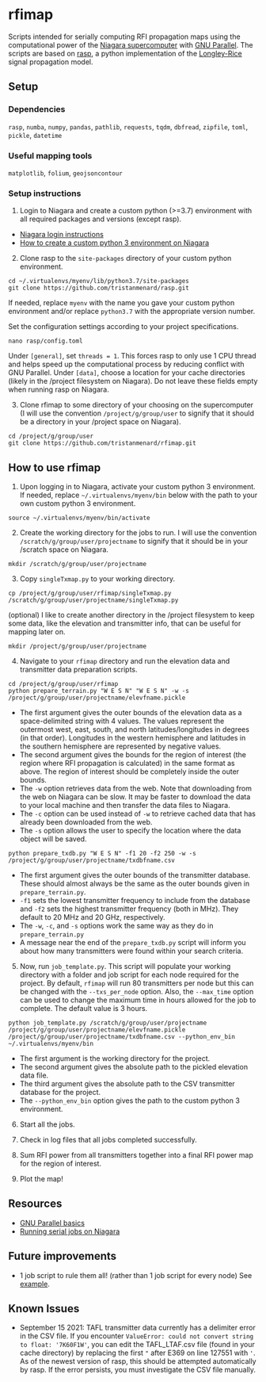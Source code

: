 # rfimap
Scripts intended for serially computing RFI propagation maps using the computational power of the [Niagara supercomputer](https://docs.scinet.utoronto.ca/index.php/Niagara_Quickstart) with [GNU Parallel](https://www.gnu.org/software/parallel/). The scripts are based on [rasp](https://github.com/tristanmenard/rasp), a python implementation of the [Longley-Rice](https://www.its.bldrdoc.gov/research-topics/radio-propagation-software/itm/itm.aspx) signal propagation model.

## Setup
### Dependencies
`rasp`, `numba`, `numpy`, `pandas`, `pathlib`, `requests`, `tqdm`, `dbfread`, `zipfile`, `toml`, `pickle`, `datetime`

### Useful mapping tools
`matplotlib`, `folium`, `geojsoncontour`

### Setup instructions
1. Login to Niagara and create a custom python (>=3.7) environment with all required packages and versions (except rasp).
  * [Niagara login instructions](https://docs.scinet.utoronto.ca/index.php/Niagara_Quickstart#Getting_started_on_Niagara)
  * [How to create a custom python 3 environment on Niagara](https://docs.scinet.utoronto.ca/index.php/Installing_your_own_Python_Modules#Using_Virtualenv_in_Regular_Python)
2. Clone rasp to the `site-packages` directory of your custom python environment.
  ```
  cd ~/.virtualenvs/myenv/lib/python3.7/site-packages
  git clone https://github.com/tristanmenard/rasp.git
  ```
  If needed, replace `myenv` with the name you gave your custom python environment and/or replace `python3.7` with the appropriate version number.

  Set the configuration settings according to your project specifications.
  ```
  nano rasp/config.toml
  ```
  Under `[general]`, set `threads = 1`. This forces rasp to only use 1 CPU thread and helps speed up the computational process by reducing conflict with GNU Parallel. Under `[data]`, choose a location for your cache directories (likely in the /project filesystem on Niagara). Do not leave these fields empty when running rasp on Niagara.

3. Clone rfimap to some directory of your choosing on the supercomputer (I will use the convention `/project/g/group/user` to signify that it should be a directory in your /project space on Niagara).
  ```
  cd /project/g/group/user
  git clone https://github.com/tristanmenard/rfimap.git
  ```

## How to use rfimap
1. Upon logging in to Niagara, activate your custom python 3 environment. If needed, replace `~/.virtualenvs/myenv/bin` below with the path to your own custom python 3 environment.
  ```
  source ~/.virtualenvs/myenv/bin/activate
  ```

2. Create the working directory for the jobs to run. I will use the convention `/scratch/g/group/user/projectname` to signify that it should be in your /scratch space on Niagara.
  ```
  mkdir /scratch/g/group/user/projectname
```

3. Copy `singleTxmap.py` to your working directory.
  ```
  cp /project/g/group/user/rfimap/singleTxmap.py /scratch/g/group/user/projectname/singleTxmap.py
  ```

(optional) I like to create another directory in the /project filesystem to keep some data, like the elevation and transmitter info, that can be useful for mapping later on.
  ```
  mkdir /project/g/group/user/projectname
  ```

4. Navigate to your `rfimap` directory and run the elevation data and transmitter data preparation scripts.
  ```
  cd /project/g/group/user/rfimap
  python prepare_terrain.py "W E S N" "W E S N" -w -s /project/g/group/user/projectname/elevfname.pickle
  ```
  * The first argument gives the outer bounds of the elevation data as a space-delimited string with 4 values. The values represent the outermost west, east, south, and north latitudes/longitudes in degrees (in that order). Longitudes in the western hemisphere and latitudes in the southern hemisphere are represented by negative values.
  * The second argument gives the bounds for the region of interest (the region where RFI propagation is calculated) in the same format as above. The region of interest should be completely inside the outer bounds.
  * The `-w` option retrieves data from the web. Note that downloading from the web on Niagara can be slow. It may be faster to download the data to your local machine and then transfer the data files to Niagara.
  * The `-c` option can be used instead of `-w` to retrieve cached data that has already been downloaded from the web.
  * The `-s` option allows the user to specify the location where the data object will be saved.

  ```
  python prepare_txdb.py "W E S N" -f1 20 -f2 250 -w -s /project/g/group/user/projectname/txdbfname.csv
  ```
  * The first argument gives the outer bounds of the transmitter database. These should almost always be the same as the outer bounds given in `prepare_terrain.py`.
  * `-f1` sets the lowest transmitter frequency to include from the database and `-f2` sets the highest transmitter frequency (both in MHz). They default to 20 MHz and 20 GHz, respectively.
  * The `-w`, `-c`, and `-s` options work the same way as they do in `prepare_terrain.py`
  * A message near the end of the `prepare_txdb.py` script will inform you about how many transmitters were found within your search criteria.

5. Now, run `job_template.py`. This script will populate your working directory with a folder and job script for each node required for the project. By default, `rfimap` will run 80 transmitters per node but this can be changed with the `--txs_per_node` option. Also, the `--max_time` option can be used to change the maximum time in hours allowed for the job to complete. The default value is 3 hours.
  ```
  python job_template.py /scratch/g/group/user/projectname /project/g/group/user/projectname/elevfname.pickle /project/g/group/user/projectname/txdbfname.csv --python_env_bin ~/.virtualenvs/myenv/bin
  ```
  * The first argument is the working directory for the project.
  * The second argument gives the absolute path to the pickled elevation data file.
  * The third argument gives the absolute path to the CSV transmitter database for the project.
  * The `--python_env_bin` option gives the path to the custom python 3 environment.

6. Start all the jobs.

7. Check in log files that all jobs completed successfully.

8. Sum RFI power from all transmitters together into a final RFI power map for the region of interest.

9. Plot the map!


## Resources
* [GNU Parallel basics](https://docs.computecanada.ca/wiki/GNU_Parallel)
* [Running serial jobs on Niagara](https://docs.scinet.utoronto.ca/index.php/Running_Serial_Jobs_on_Niagara)

## Future improvements
* 1 job script to rule them all! (rather than 1 job script for every node) See [example](https://docs.scinet.utoronto.ca/index.php/Running_Serial_Jobs_on_Niagara#Version_for_more_than_1_node_at_once).

## Known Issues
* September 15 2021: TAFL transmitter data currently has a delimiter error in the CSV file. If you encounter `ValueError: could not convert string to float: '7K60F1W'`, you can edit the TAFL_LTAF.csv file (found in your cache directory) by replacing the first `"` after E369 on line 127551 with `'`. As of the newest version of rasp, this should be attempted automatically by rasp. If the error persists, you must investigate the CSV file manually.
